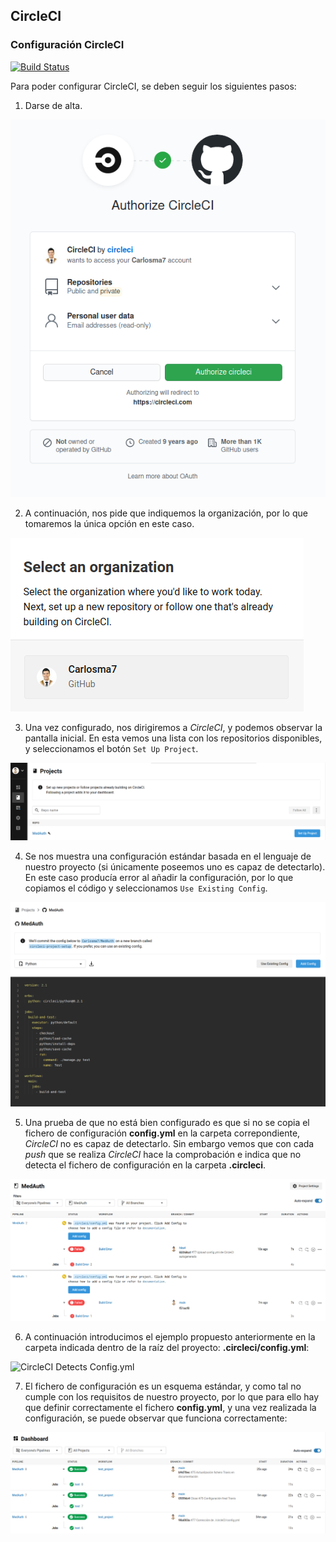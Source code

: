 ## CircleCI

### Configuración CircleCI

[![Build Status](https://circleci.com/gh/Carlosma7/MedAuth.svg?style=svg)](https://github.com/Carlosma7/MedAuth)

Para poder configurar CircleCI, se deben seguir los siguientes pasos:

1. Darse de alta.

![CircleCI Auth](../img/circleci_auth.png "CircleCI Auth")

2. A continuación, nos pide que indiquemos la organización, por lo que tomaremos la única opción en este caso.

![CircleCI Organization](../img/circleci_organization.png "CircleCI Organization")

3. Una vez configurado, nos dirigiremos a *CircleCI*, y podemos observar la pantalla inicial. En esta vemos una lista con los repositorios disponibles, y seleccionamos el botón ```Set Up Project```.

![CircleCI Projects](../img/circleci_projects.png "CircleCI Projects")

4. Se nos muestra una configuración estándar basada en el lenguaje de nuestro proyecto (si únicamente poseemos uno es capaz de detectarlo). En este caso producía error al añadir la configuración, por lo que copiamos el código y seleccionamos ```Use Existing Config```.

![CircleCI First Setup](../img/circleci_first_setup.png "CircleCI First Setup")

5. Una prueba de que no está bien configurado es que si no se copia el fichero de configuración **config.yml** en la carpeta correpondiente, *CircleCI* no es capaz de detectarlo. Sin embargo vemos que con cada *push* que se realiza *CircleCI* hace la comprobación e indica que no detecta el fichero de configuración en la carpeta **.circleci**.

![CircleCI Working](../img/circleci_funciona.png "CircleCI Working")

6. A continuación introducimos el ejemplo propuesto anteriormente en la carpeta indicada dentro de la raíz del proyecto: **.circleci/config.yml**:

![CircleCI Detects Config.yml](../img/circleci_detecta "CircleCI Detects Config.yml")

7. El fichero de configuración es un esquema estándar, y como tal no cumple con los requisitos de nuestro proyecto, por lo que para ello hay que definir correctamente el fichero **config.yml**, y una vez realizada la configuración, se puede observar que funciona correctamente:

![CircleCI Finally Working](../img/circleci_bien.png "CircleCI Finally Working")
